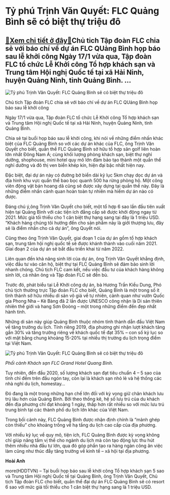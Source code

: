 Tỷ phú Trịnh Văn Quyết: FLC Quảng Bình sẽ có biệt thự triệu đô
==============================================================

[:gift:Xem chi tiết ở đây:gift:](https://hddtvn.com/ty-phu-trinh-van-quyet-flc-quang-binh-se-co-biet-thu-trieu-do/)Chủ tich Tập đoàn FLC chia sẻ với báo chí về dự án FLC QUảng Bình họp báo sau lễ khởi công Ngày 17/1 vừa qua, Tập đoàn FLC tổ chức Lễ Khởi công Tổ hợp khách sạn và Trung tâm Hội nghị Quốc tế tại xã Hải Ninh, huyện Quảng Ninh, tỉnh Quảng Bình. …
----------------------------------------------------------------------------------------------------------------------------------------------------------------------------------------------------------------------------------------------------





![Tỷ phú Trịnh Văn Quyết: FLC Quảng Bình sẽ có biệt thự triệu đô](https://hddtvn.com/wp-content/uploads/2021/01/1052_trinh-van-quyet-18351891.jpg "Tỷ phú Trịnh Văn Quyết: FLC Quảng Bình sẽ có biệt thự triệu đô")


Chủ tich Tập đoàn FLC chia sẻ với báo chí về dự án FLC QUảng Bình họp báo sau lễ khởi công



Ngày 17/1 vừa qua, Tập đoàn FLC tổ chức Lễ Khởi công Tổ hợp khách sạn và Trung tâm Hội nghị Quốc tế tại xã Hải Ninh, huyện Quảng Ninh, tỉnh Quảng Bình.


Chia sẻ tại buổi họp báo sau lễ khởi công, khi nói về những điểm nhấn khác biệt của FLC Quảng Bình so với các dự án khác của FLC, ông Trịnh Văn Quyết cho biết, quần thể FLC Quảng Bình sở hữu tổ hợp sân golf liên hoàn lớn nhất Đông Nam Á; cùng khối lượng phòng khách sạn, biệt thự nghỉ dưỡng, shophouse, mini hotel quy mô lớn đảm bảo tạo thành một quần thể nghỉ dưỡng và đô thị ven biển khép kín, hiện đại bậc nhất hiện nay.


Đặc biệt, đại dự án này có đường bờ biển dài kỷ lục 5km chạy dọc dự án và địa hình khu vực quần thể bao bọc quanh 500 ha rừng phòng hộ. Một công viên động vật bán hoang dã cũng sẽ được xây dựng tại quần thể này. Đây là những điểm nhấn cảnh quan hoàn toàn tự nhiên mà hiếm dự án nào có được.


Đáng chú ý,ông Trịnh Văn Quyết cho biết, một tổ hợp 6 sao lần đầu tiên xuất hiện tại Quảng Bình với các tiện ích đẳng cấp sẽ được khởi động ngay từ 2021. Mức giá tối thiểu cho 1 căn biệt thự hạng sang tại đây là 1 triệu USD. “Khách hàng chúng tôi hướng đến cho sản phẩm này là giới thượng lưu, đây sẽ là điểm nhấn cho cả dự án”, ông Quyết nói.


Cũng theo ông Trịnh Văn Quyết, giai đoạn 1 của dự án gồm tổ hợp khách sạn, trung tâm hội nghị quốc tế sẽ được khánh thành vào cuối năm 2021. Giai đoạn 2 của dự án sẽ bắt đầu triển khai từ năm 2022.


Liên quan đến khả năng sinh lời của dự án, ông Trịnh Văn Quyết khẳng định, việc đầu tư vào căn hộ, biệt thự tại FLC Quảng Bình sẽ đảm bảo sinh lời nhanh chóng. Chủ tịch FLC cam kết, nếu việc đầu tư của khách hàng không sinh lời, cá nhân ông và Tập đoàn FLC sẽ đền bù.


Trước đó, phát biểu tại Lễ Khởi công dự án, bà Hương Trần Kiều Dung, Phó chủ tịch thường trực Tập đoàn FLC cho biết, Quảng Bình là một trong số ít tỉnh thành sở hữu nhiều di sản vô giá về tự nhiên, cảnh quan như vườn Quốc gia Phong Nha – Kẻ Bàng đã 2 lần được UNESCO công nhận là Di sản thiên nhiên thế giới và hang Sơn Đoòng – một trong những điểm đến đẹp nhất hành tinh.


Những di sản này giúp Quảng Bình thuộc nhóm tỉnh thành dẫn đầu Việt Nam về tăng trưởng du lịch. Tính riêng 2019, địa phương ghi nhận lượt khách tăng gần 30% và tăng trưởng riêng về khách quốc tế đạt 35% – con số kỷ lục so với mặt bằng chung khoảng 15-20% tại nhiều thị trường du lịch trọng điểm tại Việt Nam.





![Tỷ phú Trịnh Văn Quyết: FLC Quảng Bình sẽ có biệt thự triệu đô](https://hddtvn.com/wp-content/uploads/2021/01/1543_flc-quang-binh-4-18325717.jpg "Tỷ phú Trịnh Văn Quyết: FLC Quảng Bình sẽ có biệt thự triệu đô")


*Phối cảnh Khách sạn FLC Grand Hotel Quang Binh.* 



Tuy nhiên, đến đầu 2020, số lượng khách sạn đạt tiêu chuẩn 4 – 5 sao của tỉnh chỉ đếm trên đầu ngón tay, còn lại là khách sạn nhỏ lẻ và hệ thống các nhà nghỉ du lịch, homestay…


Đó đang là một trong những hạn chế lớn đối với kỳ vọng giữ chân khách lưu trú lâu hơn của Quảng Bình. Bởi theo thống kê, hệ số lưu trú của du khách đến địa phương chỉ đạt khoảng 1 ngày, thấp hơn rất nhiều so với mức lưu trú trung bình tại các thành phố du lịch lớn khác của Việt Nam.


Trong bối cảnh này, FLC Quảng Bình được nhận định chính là “mảnh ghép còn thiếu” cho khoảng trống về hạ tầng du lịch cao cấp của địa phương.


Với nhiều kỷ lục về quy mô, tiện ích, FLC Quảng Bình được kỳ vọng không chỉ giúp nâng tầm vị thế cho ngành du lịch mà còn tạo động lực thu hút thêm nhiều nhà đầu tư lớn, qua đó góp phần tạo ra hàng ngàn công ăn việc làm cũng như thúc đẩy tăng trưởng về kinh tế – xã hội tại địa phương.




**Hoài Anh**



more(HDDTVN) – Tại buổi họp báo sau lễ khởi công Tổ hợp khách sạn 5 sao và Trung tâm Hội nghị Quốc tế tại Quảng Bình, ông Trịnh Văn Quyết, Chủ tịch Tập đoàn FLC cho biết, quần thể đại dự án FLC Quảng Bình sẽ có resort 6 sao với mức giá tối thiểu cho 1 căn biệt thự hạng sang là 1 triệu USD.

